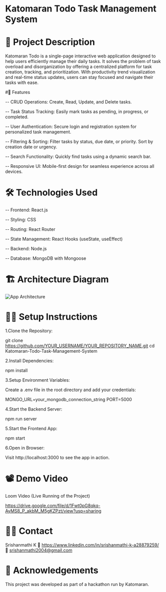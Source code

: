 # Katomaran Todo Task Management System

# 🚀 Project Description
Katomaran Todo is a single-page interactive web application designed to help users efficiently manage their daily tasks. It solves the problem of task overload and disorganization by offering a centralized platform for task creation, tracking, and prioritization. With productivity trend visualization and real-time status updates, users can stay focused and navigate their tasks with ease.

#🔧 Features

-- CRUD Operations: Create, Read, Update, and Delete tasks.

-- Task Status Tracking: Easily mark tasks as pending, in progress, or completed.

-- User Authentication: Secure login and registration system for personalized task management.

-- Filtering & Sorting: Filter tasks by status, due date, or priority. Sort by creation date or urgency.

-- Search Functionality: Quickly find tasks using a dynamic search bar.

-- Responsive UI: Mobile-first design for seamless experience across all devices.

# 🛠️ Technologies Used
-- Frontend: React.js

-- Styling: CSS

-- Routing: React Router

-- State Management: React Hooks (useState, useEffect)

-- Backend: Node.js

-- Database: MongoDB with Mongoose

# 🏗️ Architecture Diagram
![App Architecture](./assets/image.png)

# 🧑‍💻 Setup Instructions
1.Clone the Repository:

git clone https://github.com/YOUR_USERNAME/YOUR_REPOSITORY_NAME.git
cd Katomaran-Todo-Task-Management-System

2.Install Dependencies:

npm install

3.Setup Environment Variables:

Create a .env file in the root directory and add your credentials:

MONGO_URL=your_mongodb_connection_string
PORT=5000

4.Start the Backend Server:

npm run server

5.Start the Frontend App:

npm start

6.Open in Browser:

Visit http://localhost:3000 to see the app in action.

# 📽️ Demo Video

Loom Video (Live Running of the Project)

https://drive.google.com/file/d/1Fwt0pG8qkq-AyMS8_P_akbM_M5gKZPzt/view?usp=sharing

# 👩‍💻 Contact
Srishanmathi K
🔗 https://www.linkedin.com/in/srishanmathi-k-a28879259/
📧 srishanmathi2004@gmail.com

# 🏁 Acknowledgements
This project was developed as part of a hackathon run by Katomaran.
